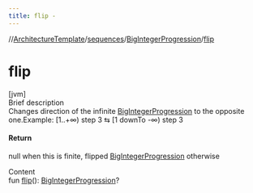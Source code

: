 ```yaml
---
title: flip -
---
```

//[ArchitectureTemplate](../../index.md)/[sequences](../index.md)/[BigIntegerProgression](index.md)/[flip](flip.md)



# flip  
[jvm]  
Brief description  
Changes direction of the infinite [BigIntegerProgression](index.md) to the opposite one.Example: [1..+∞) step 3 ⇆ [1 downTo -∞) step 3  
  


#### Return  
null when this is finite, flipped [BigIntegerProgression](index.md) otherwise  
  
  
Content  
fun [flip](flip.md)(): [BigIntegerProgression](index.md)?  



